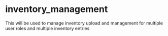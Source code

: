 # inventory_management
This will be used to manage inventory upload and management for multiple user roles and multiple inventory entries
